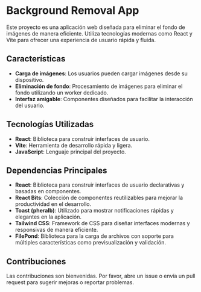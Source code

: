 # Background Removal App

Este proyecto es una aplicación web diseñada para eliminar el fondo de imágenes de manera eficiente. Utiliza tecnologías modernas como React y Vite para ofrecer una experiencia de usuario rápida y fluida.

## Características

- **Carga de imágenes**: Los usuarios pueden cargar imágenes desde su dispositivo.
- **Eliminación de fondo**: Procesamiento de imágenes para eliminar el fondo utilizando un worker dedicado.
- **Interfaz amigable**: Componentes diseñados para facilitar la interacción del usuario.

## Tecnologías Utilizadas

- **React**: Biblioteca para construir interfaces de usuario.
- **Vite**: Herramienta de desarrollo rápida y ligera.
- **JavaScript**: Lenguaje principal del proyecto.

## Dependencias Principales

- **React**: Biblioteca para construir interfaces de usuario declarativas y basadas en componentes.
- **React Bits**: Colección de componentes reutilizables para mejorar la productividad en el desarrollo.
- **Toast (pheralb)**: Utilizado para mostrar notificaciones rápidas y elegantes en la aplicación.
- **Tailwind CSS**: Framework de CSS para diseñar interfaces modernas y responsivas de manera eficiente.
- **FilePond**: Biblioteca para la carga de archivos con soporte para múltiples características como previsualización y validación.

## Contribuciones

Las contribuciones son bienvenidas. Por favor, abre un issue o envía un pull request para sugerir mejoras o reportar problemas.

